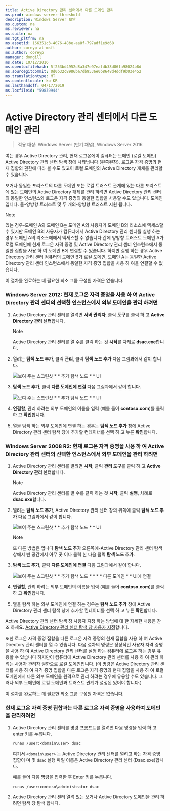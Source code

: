 ```yaml
---
title: Active Directory 관리 센터에서 다른 도메인 관리
ms.prod: windows-server-threshold
description: Windows Server 보안
ms.custom: na
ms.reviewer: na
ms.suite: na
ms.tgt_pltfrm: na
ms.assetid: 166351c3-4076-48be-aa8f-797adf1e9d68
author: coreyp-at-msft
ms.author: coreyp
manager: dongill
ms.date: 10/12/2016
ms.openlocfilehash: 5f253bd4952d8a347e97eafdb38d86fa98024b8d
ms.sourcegitcommit: 0d0b32c8986ba7db9536e0b8648d4ddf9b03e452
ms.translationtype: MT
ms.contentlocale: ko-KR
ms.lasthandoff: 04/17/2019
ms.locfileid: "59839944"
---
```

# <a name="manage-different-domains-in-active-directory-administrative-center"></a>Active Directory 관리 센터에서 다른 도메인 관리

>적용 대상: Windows Server (반기 채널), Windows Server 2016

  여는 경우 Active Directory 관리, 현재 로그온에이 컴퓨터는 도메인 \(로컬 도메인\) Active Directory 관리 센터 탐색 창에 나타납니다 \(왼쪽된창\). 로그온 자격 증명의 현재 집합의 권한에 따라 볼 수도 있고이 로컬 도메인의 Active Directory 개체를 관리할 수 있습니다.

 보거나 동일한 포리스트의 다른 도메인 또는 로컬 트러스트 관계에 있는 다른 포리스트에 있는 도메인의 Active Directory 개체를 관리 하려면 Active Directory 관리 센터의 동일한 인스턴스와 로그온 자격 증명의 동일한 집합을 사용할 수도 있습니다. 도메인입니다. 둘\-양방향 트러스트 및 두 개의\-양방향 트러스트 지원 됩니다.

> [!NOTE]
>  있는 경우\-도메인 A와 도메인 B는 도메인 A의 사용자가 도메인 B의 리소스에 액세스할 수 있지만 도메인 B의 사용자가 컴퓨터에서 Active Directory 관리 센터를 실행 하는 경우 도메인 A의 리소스에에서 액세스할 수 없습니다 간에 양방향 트러스트 도메인 A가 로컬 도메인에 현재 로그온 자격 증명 및 Active Directory 관리 센터 인스턴스에서 동일한 집합을 사용 하 여 도메인 B에 연결할 수 있습니다. 하지만 실행 하는 경우 Active Directory 관리 센터 컴퓨터의 도메인 B가 로컬 도메인, 도메인 A는 동일한 Active Directory 관리 센터 인스턴스에서 동일한 자격 증명 집합을 사용 하 여을 연결할 수 없습니다.

 이 절차를 완료하는 데 필요한 최소 그룹 구성원 자격은 없습니다.

### <a name="windows-server-2012-to-manage-a-foreign-domain-in-the-selected-instance-of-active-directory-administrative-center-using-the-current-set-of-logon-credentials"></a>Windows Server 2012: 현재 로그온 자격 증명을 사용 하 여 Active Directory 관리 센터의 선택한 인스턴스에서 외부 도메인을 관리 하려면

1.  Active Directory 관리 센터를 열려면 **서버 관리자**, 클릭 **도구**를 클릭 하 고 **Active Directory 관리 센터**합니다.

    > [!NOTE]
    >  Active Directory 관리 센터를 열 수를 클릭 하는 것 **시작**를 차례로 **dsac.exe**합니다.

2.  열려는 **탐색 노드 추가**, 클릭 **관리**, 클릭 **탐색 노드 추가** 다음 그림과에서 같이 합니다.

     ![보여 주는 스크린샷 * * 추가 탐색 노드 * * UI](media/ADDS_ADACAddNavNode.gif)

3.  **탐색 노드 추가**, 클릭 **다른 도메인에 연결** 다음 그림과에서 같이 합니다.

     ![보여 주는 스크린샷 * * 추가 탐색 노드 * * UI](media/ADDS_ADACConnectToDomain.gif)

4.  **연결할**, 관리 하려는 외부 도메인의 이름을 입력 \(예를 들어 **contoso.com**\)를 클릭 하 고 **확인**합니다.

5.  열을 탐색 하는 외부 도메인에 연결 하는 경우는 **탐색 노드 추가** 창에 Active Directory 관리 센터 탐색 창에 추가할 컨테이너를 선택 하 고 누른 **확인**합니다.

### <a name="windows-server-2008-r2-to-manage-a-foreign-domain-in-the-selected-instance-of-active-directory-administrative-center-using-the-current-set-of-logon-credentials"></a>Windows Server 2008 R2: 현재 로그온 자격 증명을 사용 하 여 Active Directory 관리 센터의 선택한 인스턴스에서 외부 도메인을 관리 하려면

1.  Active Directory 관리 센터를 열려면 **시작**, 클릭 **관리 도구**를 클릭 하 고 **Active Directory 관리 센터**합니다.

    > [!NOTE]
    >  Active Directory 관리 센터를 열 수를 클릭 하는 것 **시작**, 클릭 **실행**, 차례로 **dsac.exe**합니다.

2.  열려는 **탐색 노드 추가**, Active Directory 관리 센터 창의 위쪽에 클릭 **탐색 노드 추가** 다음 그림과에서 같이 합니다.

     ![보여 주는 스크린샷 * * 추가 탐색 노드 * * UI](media/click_add_nav_nodes.gif)

    > [!NOTE]
    >  또 다른 방법은 엽니다 **탐색 노드 추가** 오른쪽에\-Active Directory 관리 센터 탐색 창에서 빈 공간에서 아무 곳 이나 클릭 한 다음 클릭 **탐색 노드 추가**.

3.  **탐색 노드 추가**, 클릭 **다른 도메인에 연결** 다음 그림과에서 같이 합니다.

     ![보여 주는 스크린샷 * * 추가 탐색 노드 * * * * 다른 도메인 * * UI에 연결](media/add_nav_nodes.gif)

4.  **연결할**, 관리 하려는 외부 도메인의 이름을 입력 \(예를 들어 **contoso.com**\)를 클릭 하 고 **확인**합니다.

5.  열을 탐색 하는 외부 도메인에 연결 하는 경우는 **탐색 노드 추가** 창에 Active Directory 관리 센터 탐색 창에 추가할 컨테이너를 선택 하 고 누른 **확인**합니다.

 Active Directory 관리 센터 탐색 창 사용자 지정 하는 방법에 대 한 자세한 내용은 참조 하세요. [Active Directory 관리 센터 탐색 창 사용자 지정](customize-the-active-directory-administrative-center-navigation-pane.md)합니다.

 또한 로그온 자격 증명 집합을 다른 로그온 자격 증명의 현재 집합을 사용 하 여 Active Directory 관리 센터를 열 수 있습니다. 다음 절차의 명령은 정상적인 사용자 자격 증명을 사용 하 여 Active Directory 관리 센터를 실행 하는 컴퓨터에 로그온 하는 경우 유용할 수 있습니다 하지만이 컴퓨터에 Active Directory 관리 센터를 사용 하 여 관리 하려는 사용자 관리자 권한으로 로컬 도메인입니다. \(이 명령은 Active Directory 관리 센터를 사용 하 여 자격 증명 집합을 다른 로그온 자격 증명의 현재 집합을 사용 하 여 로컬 도메인에서 다른 외부 도메인을 원격으로 관리 하려는 경우에 유용할 수도 있습니다. 그러나 외부 도메인에 로컬 도메인과 트러스트 관계가 설정된 있어야 합니다.\)

 이 절차를 완료하는 데 필요한 최소 그룹 구성원 자격은 없습니다.

### <a name="to-manage-a-domain-using-logon-credentials-that-are-different-from-the-current-set-of-logon-credentials"></a>현재 로그온 자격 증명 집합과는 다른 로그온 자격 증명을 사용하여 도메인을 관리하려면

1.  Active Directory 관리 센터를 명령 프롬프트를 열려면 다음 명령을 입력 하 고 enter 키를 누릅니다.

     `runas /user:<domain\user> dsac`

     여기서 `<domain\user>` 는 Active Directory 관리 센터를 열려고 하는 자격 증명 집합이 며 및 `dsac` 실행 파일 이름은 Active Directory 관리 센터 \(Dsac.exe\)합니다.

     예를 들어 다음 명령을 입력한 후 Enter 키를 누릅니다.

     `runas /user:contoso\administrator dsac`

2.  Active Directory 관리 센터 열려 있는 보거나 Active Directory 도메인을 관리 하려면 탐색 창 탐색 합니다.

  

